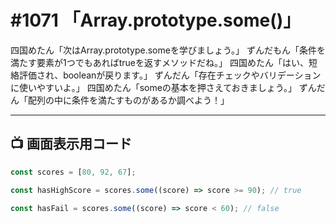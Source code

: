 # #1071 「Array.prototype.some()」

四国めたん「次はArray.prototype.someを学びましょう。」
ずんだもん「条件を満たす要素が1つでもあればtrueを返すメソッドだね。」
四国めたん「はい、短絡評価され、booleanが戻ります。」
ずんだん「存在チェックやバリデーションに使いやすいよ。」
四国めたん「someの基本を押さえておきましょう。」
ずんだん「配列の中に条件を満たすものがあるか調べよう！」

---

## 📺 画面表示用コード

```typescript
const scores = [80, 92, 67];

const hasHighScore = scores.some((score) => score >= 90); // true

const hasFail = scores.some((score) => score < 60); // false
```
